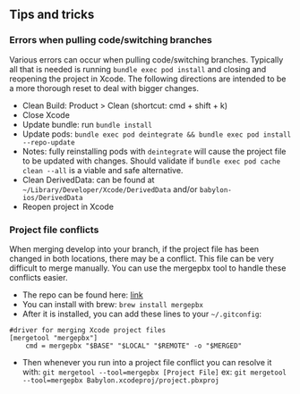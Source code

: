 ## Tips and tricks

### Errors when pulling code/switching branches
Various errors can occur when pulling code/switching branches. 
Typically all that is needed is running `bundle exec pod install` and closing
and reopening the project in Xcode. The following directions are
intended to be a more thorough reset to deal with bigger changes.

- Clean Build: Product > Clean (shortcut: cmd + shift + k)
- Close Xcode
- Update bundle: run `bundle install`
- Update pods: `bundle exec pod deintegrate && bundle exec pod install --repo-update`
- Notes: fully reinstalling pods with `deintegrate` will cause the project file to be updated
with changes. Should validate if `bundle exec pod cache clean --all` is a viable
and safe alternative.
- Clean DerivedData: can be found at
`~/Library/Developer/Xcode/DerivedData` and/or `babylon-ios/DerivedData`
- Reopen project in Xcode

### Project file conflicts
When merging develop into your branch, if the project file has been changed in both locations, there may be a conflict. This file can be very difficult to merge manually. You can use the mergepbx tool to handle these conflicts easier.

- The repo can be found here: [link](https://github.com/simonwagner/mergepbx)
- You can install with brew: `brew install mergepbx`
- After it is installed, you can add these lines to your `~/.gitconfig`:
```
#driver for merging Xcode project files
[mergetool "mergepbx"]
	cmd = mergepbx "$BASE" "$LOCAL" "$REMOTE" -o "$MERGED"
```
- Then whenever you run into a project file conflict you can resolve it with:
`git mergetool --tool=mergepbx [Project File]`
ex: `git mergetool --tool=mergepbx Babylon.xcodeproj/project.pbxproj`